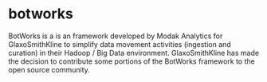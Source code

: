 # botworks

BotWorks is a is an framework developed by Modak Analytics for GlaxoSmithKline to simplify data movement activities (ingestion and curation) in their Hadoop / Big Data environment.  GlaxoSmithKline has made the decision to contribute some portions of the BotWorks framework to the open source community.
